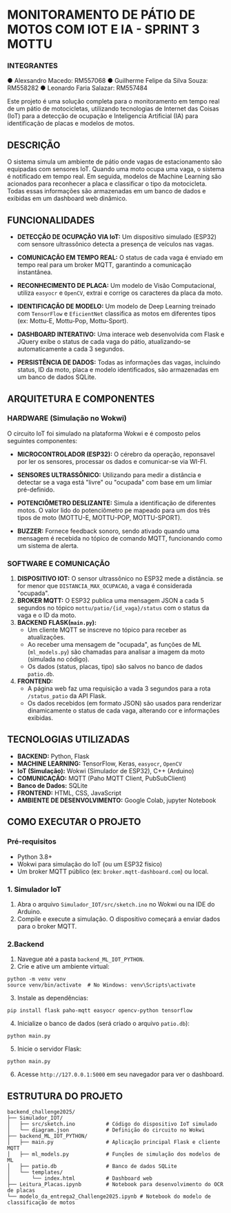 # MONITORAMENTO DE PÁTIO DE MOTOS COM IOT E IA - SPRINT 3 MOTTU

### INTEGRANTES
● Alexsandro Macedo: RM557068 ● Guilherme Felipe da Silva Souza: RM558282 ● Leonardo Faria Salazar: RM557484


Este projeto é uma solução completa para o monitoramento em tempo real de um pátio de motocicletas, 
utilizando tecnologias de Internet das Coisas (IoT) para a detecção de ocupação e Inteligencia
Artificial (IA) para identificação de placas e modelos de motos.

## DESCRIÇÃO
O sistema simula um ambiente de pátio onde vagas de estacionamento são equipadas com sensores IoT.
Quando uma moto ocupa uma vaga, o sistema é notificado em tempo real. Em seguida, modelos de Machine
Learning são acionados para reconhecer a placa e classificar o tipo da motocicleta. Todas essas
informações são armazenadas em um banco de dados e exibidas em um dashboard web dinâmico.

## FUNCIONALIDADES
- **DETECÇÃO DE OCUPAÇÃO VIA IoT:** Um dispositivo simulado (ESP32) com sensore ultrassônico detecta
  a presença de veículos nas vagas.

- **COMUNICAÇÃO EM TEMPO REAL:** O status de cada vaga é enviado em tempo real para um broker MQTT,
  garantindo a comunicação instantânea.

- **RECONHECIMENTO DE PLACA:** Um modelo de Visão Computacional, utiliza `easyocr` e `OpenCV`,
  extrai e corrige os caracteres da placa da moto.

- **IDENTIFICAÇÃO DE MODELO:** Um modelo de Deep Learning treinado com `TensorFlow` e `EficientNet`
  classifica as motos em diferentes tipos (ex: Mottu-E, Mottu-Pop, Mottu-Sport).

- **DASHBOARD INTERATIVO:** Uma interace web desenvolvida com Flask e JQuery exibe o status de
  cada vaga do pátio, atualizando-se automaticamente a cada 3 segundos.

- **PERSISTÊNCIA DE DADOS:** Todas as informações das vagas, incluindo status, ID da moto, placa
  e modelo identificados, são armazenadas em um banco de dados SQLite.

## ARQUITETURA E COMPONENTES
### HARDWARE (Simulação no Wokwi)
O circuito IoT foi simulado na plataforma Wokwi e é composto pelos seguintes componentes:

- **MICROCONTROLADOR (ESP32):** O cérebro da operação, reponsavel por ler os sensores, processar
  os dados e comunicar-se via WI-FI.

- **SENSORES ULTRASSÔNICO:** Utilizando para medir a distância e detectar se a vaga está "livre"
  ou "ocupada" com base em um limiar pré-definido.

- **POTENCIÔMETRO DESLIZANTE:** Simula a identificação de diferentes motos. O valor lido do
  potenciômetro pe mapeado para um dos três tipos de moto (MOTTU-E, MOTTU-POP, MOTTU-SPORT).

- **BUZZER:** Fornece feedback sonoro, sendo ativado quando uma mensagem é recebida no tópico de
  comando MQTT, funcionando como um sistema de alerta.

### SOFTWARE E COMUNICAÇÃO
1. **DISPOSITIVO IOT:** O sensor ultrassônico no ESP32 mede a distância. se for menor que `DISTANCIA_MAX_OCUPACAO`, a vaga é considerada "ocupada".
2. **BROKER MQTT:** O ESP32 publica uma mensagem JSON a cada 5 segundos no tópico `mottu/patio/{id_vaga}/status` com o status da vaga e o ID da moto.
3. **BACKEND FLASK(`main.py`):**
   - Um cliente MQTT se inscreve no tópico para receber as atualizações.
   - Ao receber uma mensagem de "ocupada", as funções de ML (`ml_models.py`) são chamadas para analisar a imagem da moto (simulada no código).
   - Os dados (status, placas, tipo) são salvos no banco de dados `patio.db`.
4. **FRONTEND:** 
   - A página web faz uma requisição a vada 3 segundos para a rota `/status_patio` da API Flask.
   - Os dados recebidos (em formato JSON) são usados para renderizar dinamicamente o status de cada vaga, alterando cor e informações exibidas.

## TECNOLOGIAS UTILIZADAS
- **BACKEND:** Python, Flask
- **MACHINE LEARNING:** TensorFlow, Keras, `easyocr`, `OpenCV`
- **IoT (Simulação):** Wokwi (Simulador de ESP32), C++ (Arduino)
- **COMUNICAÇÃO:** MQTT (Paho MQTT Client, PubSubClient)
- **Banco de Dados:** SQLite
- **FRONTEND:** HTML, CSS, JavaScript
- **AMBIENTE DE DESENVOLVIMENTO:** Google Colab, jupyter Notebook

## COMO EXECUTAR O PROJETO
### Pré-requisitos
- Python 3.8+
- Wokwi para simulação do IoT (ou um ESP32 físico)
- Um broker MQTT público (ex: `broker.mqtt-dashboard.com`) ou local.

### 1. Simulador IoT
1. Abra o arquivo `Simulador_IOT/src/sketch.ino` no Wokwi ou na IDE do Arduino.
2. Compile e execute a simulação. O dispositivo começará a enviar dados para o broker MQTT.

### 2.Backend
1. Navegue até a pasta `backend_ML_IOT_PYTHON`.
2. Crie e ative um ambiente virtual:
  ```
  python -m venv venv
  source venv/bin/activate  # No Windows: venv\Scripts\activate
  ```
3. Instale as dependências:
  ```
  pip install flask paho-mqtt easyocr opencv-python tensorflow
  ```
4. Inicialize o banco de dados (será criado o arquivo `patio.db`):
  ```
  python main.py
  ```
5. Inicie o servidor Flask:
  ```
  python main.py
  ```
6. Acesse `http://127.0.0.1:5000` em seu navegador para ver o dashboard.

## ESTRUTURA DO PROJETO
```
backend_challenge2025/
├── Simulador_IOT/
│   ├── src/sketch.ino          # Código do dispositivo IoT simulado
│   └── diagram.json            # Definição do circuito no Wokwi
├── backend_ML_IOT_PYTHON/
│   ├── main.py                 # Aplicação principal Flask e cliente MQTT
│   ├── ml_models.py            # Funções de simulação dos modelos de ML
│   ├── patio.db                # Banco de dados SQLite
│   └── templates/
│       └── index.html          # Dashboard web
├── Leitura_Placas.ipynb        # Notebook para desenvolvimento do OCR de placas
└── modelo_da_entrega2_Challenge2025.ipynb # Notebook do modelo de classificação de motos
```
